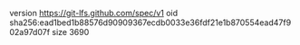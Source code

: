 version https://git-lfs.github.com/spec/v1
oid sha256:ead1bed1b88576d90909367ecdb0033e36fdf21e1b870554ead47f902a97d07f
size 3690
